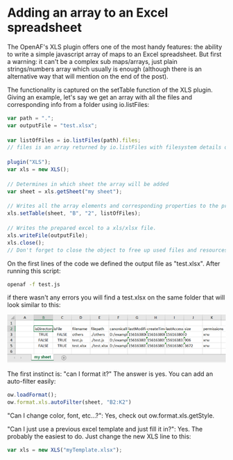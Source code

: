 # Adding an array to an Excel spreadsheet

The OpenAF's XLS plugin offers one of the most handy features: the ability to write a simple javascript array of maps to an Excel spreadsheet. But first a warning: it can't be a complex sub maps/arrays, just plain strings/numbers array which usually is enough (although there is an alternative way that will mention on the end of the post).

The functionality is captured on the setTable function of the XLS plugin. Giving an example, let's say we get an array with all the files and corresponding info from a folder using io.listFiles: 

````javascript
var path = ".";
var outputFile = "test.xlsx";

var listOfFiles = io.listFiles(path).files; 
// files is an array returned by io.listFiles with filesystem details of files & folders on the provided path

plugin("XLS");
var xls = new XLS(); 

// Determines in which sheet the array will be added
var sheet = xls.getSheet("my sheet"); 

// Writes all the array elements and corresponding properties to the provided sheet starting on excel position B2.
xls.setTable(sheet, "B", "2", listOfFiles); 

// Writes the prepared excel to a xls/xlsx file.
xls.writeFile(outputFile);
xls.close(); 
// Don't forget to close the object to free up used files and resources before using the generated excel file.
````

On the first lines of the code we defined the output file as "test.xlsx". After running this script: 

````bash
openaf -f test.js
````

if there wasn't any errors you will find a test.xlsx on the same folder that will look similar to this:

![xls-files-sample-1](xls-files-sample-1.png)

The first instinct is: "can I format it?" The answer is yes. You can add an auto-filter easily:

````javascript
ow.loadFormat();
ow.format.xls.autoFilter(sheet, "B2:K2")
````

"Can I change color, font, etc&#46;&#46;&#46;?": Yes, check out ow.format.xls.getStyle.

"Can I just use a previous excel template and just fill it in?": Yes. The probably the easiest to do. Just change the new XLS line to this:

````javascript
var xls = new XLS("myTemplate.xlsx");
````